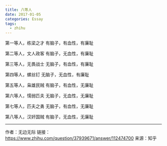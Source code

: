 ```yaml
---
title: 八等人
date: 2017-01-05
categories: Essay
tags:
  - zhihu
---
```


第一等人，栋梁之才
有脑子，有血性，有廉耻

第二等人，文人政客
有脑子，无血性，有廉耻

第三等人，无畏战士
无脑子，有血性，有廉耻

第四等人，螺丝钉
无脑子，无血性，有廉耻

第五等人，枭雄民贼
有脑子，有血性，无廉耻

第六等人，懦弱匹夫
无脑子，无血性，无廉耻

第七等人，匹夫之勇
无脑子，有血性，无廉耻

第八等人，汉奸国贼
有脑子，无血性，无廉耻

-------------

作者：无边无际
链接：<https://www.zhihu.com/question/37939671/answer/112474700>
来源：知乎
